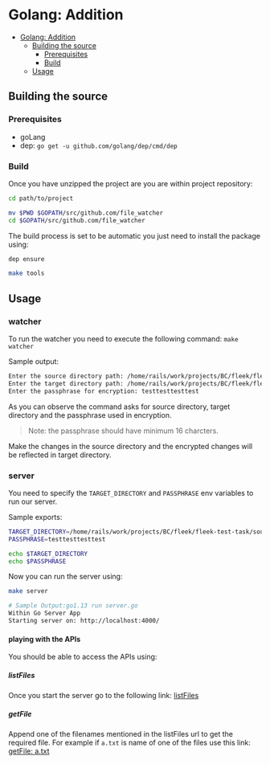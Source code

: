 # Golang: Addition

- [Golang: Addition](#golang-addition)
  - [Building the source](#building-the-source)
    - [Prerequisites](#prerequisites)
    - [Build](#build)
  - [Usage](#usage)

## Building the source

### Prerequisites

- goLang
- dep: `go get -u github.com/golang/dep/cmd/dep`

### Build

Once you have unzipped the project are you are within project repository:

```sh
cd path/to/project

mv $PWD $GOPATH/src/github.com/file_watcher
cd $GOPATH/src/github.com/file_watcher
```

The build process is set to be automatic you just need to install the package using:

```sh
dep ensure

make tools
```

## Usage

### watcher

To run the watcher you need to execute the following command: `make watcher`

Sample output:

```sh
Enter the source directory path: /home/rails/work/projects/BC/fleek/fleek-test-task/source-folder
Enter the target directory path: /home/rails/work/projects/BC/fleek/fleek-test-task/target-folder
Enter the passphrase for encryption: testtesttesttest
```

As you can observe the command asks for source directory, target directory and the passphrase used in encryption.

> Note: the passphrase should have minimum 16 charcters.

Make the changes in the source directory and the encrypted changes will be reflected in target directory.

### server

You need to specify the `TARGET_DIRECTORY` and `PASSPHRASE` env variables to run our server.

Sample exports:

```sh
TARGET_DIRECTORY=/home/rails/work/projects/BC/fleek/fleek-test-task/source-folder
PASSPHRASE=testtesttesttest

echo $TARGET_DIRECTORY
echo $PASSPHRASE
```

Now you can run the server using:

```sh
make server

# Sample Output:go1.13 run server.go
Within Go Server App
Starting server on: http://localhost:4000/
```

#### playing with the APIs

You should be able to access the APIs using:

##### listFiles

Once you start the server go to the following link: [listFiles](http://localhost:4000/v1/files)

##### getFile

Append one of the filenames mentioned in the listFiles url to get the required file. For example if `a.txt` is name of one of the files use this link: [getFile: a.txt](http://localhost:4000/v1/files/a.txt)
